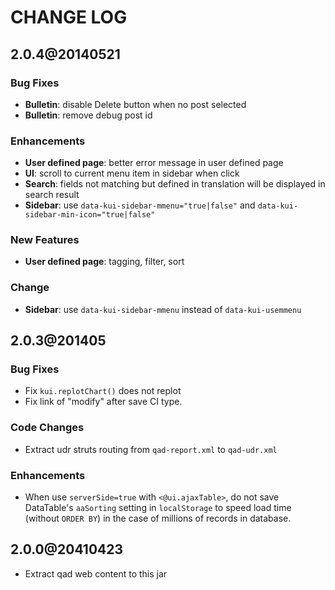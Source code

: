 # CHANGE LOG

2.0.4@20140521
-------------------
### Bug Fixes
* __Bulletin__: disable Delete button when no post selected
* __Bulletin__: remove debug post id

### Enhancements
* __User defined page__: better error message in user defined page
* __UI__: scroll to current menu item in sidebar when click
* __Search__: fields not matching but defined in translation will be displayed in search result
* __Sidebar__: use `data-kui-sidebar-mmenu="true|false"` and `data-kui-sidebar-min-icon="true|false"`

### New Features
* __User defined page__: tagging, filter, sort

### Change
* __Sidebar__: use `data-kui-sidebar-mmenu` instead of `data-kui-usemmenu`

2.0.3@201405
-------------------
### Bug Fixes
* Fix `kui.replotChart()` does not replot
* Fix link of "modify" after save CI type.

### Code Changes
* Extract udr struts routing from `qad-report.xml` to `qad-udr.xml`

### Enhancements
* When use `serverSide=true` with `<@ui.ajaxTable>`, do not save DataTable's `aaSorting` setting in `localStorage` to speed load time (without `ORDER BY`) in the case of millions of records in database.


2.0.0@20410423
-------------------
* Extract qad web content to this jar